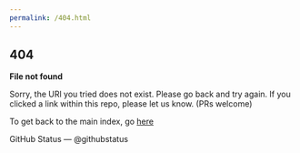 ```yaml
---
permalink: /404.html
---
```



## 404

**File not found**

Sorry, the URl you tried does not exist. Please go back and try again. If you clicked a link
within this repo, please let us know. (PRs welcome)

To get back to the main index, go [here](https://beachcasts.github.io/airtable-sdk-php/)


GitHub Status — @githubstatus
